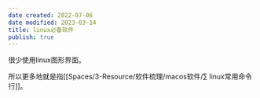 ```yaml
---
date created: 2022-07-06
date modified: 2023-03-14
title: linux必备软件
publish: true
---
```


很少使用linux图形界面。

所以更多地就是指[[Spaces/3-Resource/软件梳理/macos软件/∑ linux常用命令行]]。